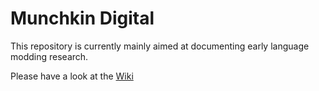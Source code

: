 # Munchkin Digital

This repository is currently mainly aimed at documenting early language modding research.

Please have a look at the [Wiki](../../wiki)
